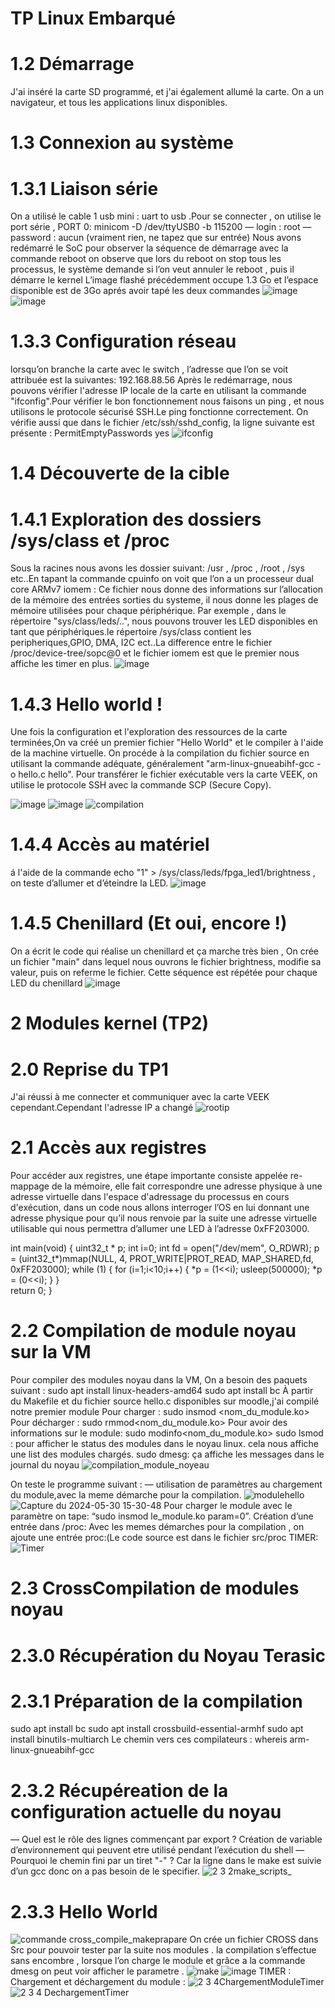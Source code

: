 # TP Linux Embarqué
# 1.2 Démarrage
J'ai inséré la carte SD programmé, et j'ai également allumé la carte.
On a un navigateur, et tous les applications linux disponibles.
# 1.3 Connexion au système
 # 1.3.1 Liaison série
 On a utilisé le cable 1 usb mini : uart to usb .Pour se connecter , on utilise le port série , PORT 0:   minicom -D /dev/ttyUSB0 -b 115200
— login : root
— password : aucun (vraiment rien, ne tapez que sur entrée)
Nous avons redémarré le SoC pour observer la séquence de démarrage avec la commande reboot
on observe que lors du reboot on stop tous les processus, le système demande si l’on veut annuler le reboot , puis il démarre le kernel
L’image flashé précédemment occupe 1.3 Go et l’espace disponible est de 3Go aprés avoir tapé les deux commandes 
![image](https://github.com/Anass6666/TP_LinuxE/assets/145018011/55e2b35a-dab8-47e6-862b-2113968a52c8)
![image](https://github.com/Anass6666/TP_LinuxE/assets/145018011/d2421c21-be83-4ed1-9236-90fd29842111)
# 1.3.3 Configuration réseau
lorsqu’on branche la carte avec le switch , l’adresse que l’on se voit attribuée est la suivantes: 192.168.88.56
Après le redémarrage, nous pouvons vérifier l'adresse IP locale de la carte en utilisant la commande "ifconfig".Pour vérifier le bon fonctionnement nous faisons un ping
, et nous utilisons le protocole sécurisé SSH.Le ping fonctionne correctement.
On vérifie aussi que dans le fichier /etc/ssh/sshd_config, la ligne suivante est présente : PermitEmptyPasswords yes
![ifconfig](https://github.com/Anass6666/TP_LinuxE/assets/145018011/2ff032ca-2cf2-4c1c-addc-afdfe437781a)



# 1.4 Découverte de la cible
  # 1.4.1 Exploration des dossiers /sys/class et /proc
Sous la racines nous avons les dossier suivant: /usr , /proc , /root , /sys etc..En tapant la commande cpuinfo on voit que l’on a un processeur dual core  ARMv7 
iomem : Ce fichier nous donne des informations sur l’allocation de la mémoire des entrées sorties du systeme, il nous donne les plages de mémoire utilisées pour chaque périphérique.
Par exemple , dans le répertoire "sys/class/leds/..", nous pouvons trouver les LED disponibles en tant que périphériques.le répertoire /sys/class contient les peripheriques,GPIO, DMA, I2C ect..La difference entre le fichier /proc/device-tree/sopc@0 et le fichier iomem est que le premier nous affiche les timer en plus.
![image](https://github.com/Anass6666/TP_LinuxE/assets/145018011/4a428c67-8c9a-474a-b8c2-5692e1e28912)

# 1.4.3 Hello world !
Une fois la configuration et l'exploration des ressources de la carte terminées,On va créé un premier fichier "Hello World" et le compiler à l'aide de la machine virtuelle.
On procéde à la compilation du fichier source en utilisant la commande adéquate, généralement "arm-linux-gnueabihf-gcc -o hello.c hello". Pour transférer le fichier exécutable vers la carte VEEK, on utilise le protocole SSH avec la commande SCP (Secure Copy).

![image](https://github.com/Anass6666/TP_LinuxE/assets/145018011/ff2ccf91-045e-41b8-9884-4260e3a8481f)
![image](https://github.com/Anass6666/TP_LinuxE/assets/145018011/772843cc-3b8e-4795-849c-b74a3c437f63)
![compilation](https://github.com/Anass6666/TP_LinuxE/assets/145018011/c649a7d4-c232-4fae-9ea9-1e60e631cbc3)
# 1.4.4 Accès au matériel
á l'aide de la commande echo "1" > /sys/class/leds/fpga_led1/brightness , on teste d’allumer et d’éteindre la LED.
![image](https://github.com/Anass6666/TP_LinuxE/assets/145018011/4067cd7f-1370-421c-9eb8-64547424a7e8)
# 1.4.5 Chenillard (Et oui, encore !)
On a écrit le code qui réalise un chenillard et ça marche très bien , On crée  un fichier "main" dans lequel nous ouvrons le fichier brightness, modifie sa valeur, puis on referme le fichier. Cette séquence est répétée pour chaque LED du chenillard
![image](https://github.com/Anass6666/TP_LinuxE/assets/145018011/7aa86f6d-e3b1-4f4f-98c6-b27b84d5379c)
# 2 Modules kernel (TP2)
# 2.0 Reprise du TP1
J'ai réussi à me connecter et communiquer avec la carte VEEK cependant.Cependant l'adresse IP a changé 
![rootip](https://github.com/Anass6666/TP_LinuxE/assets/145018011/2e43d737-3d3b-4610-8bf7-5b13e9c6c44d)
# 2.1 Accès aux registres
Pour accéder aux registres, une étape importante consiste appelée re-mappage de la mémoire, elle fait correspondre une adresse physique à une adresse virtuelle dans l'espace d'adressage du processus en cours d'exécution, dans un code nous allons interroger l’OS en lui donnant une adresse physique pour qu’il nous renvoie par la suite une adresse virtuelle utilisable qui nous permettra d’allumer une LED à l’adresse 0xFF203000. 

int main(void) {
	uint32_t * p;
	int i=0;
	int fd = open("/dev/mem", O_RDWR);
	p = (uint32_t*)mmap(NULL, 4, PROT_WRITE|PROT_READ, MAP_SHARED,fd, 0xFF203000);
	while (1)
	{
		for (i=1;i<10;i++)
		{
			*p = (1<<i);
			usleep(500000);
			*p = (0<<i);
		}
	}	
	return 0;
}
# 2.2 Compilation de module noyau sur la VM
Pour compiler des modules noyau dans la VM, On a besoin des paquets suivant :
sudo apt install linux-headers-amd64
sudo apt install bc
À partir du Makefile et du fichier source hello.c disponibles sur moodle,j'ai compilé notre premier module
Pour charger : sudo insmod <nom_du_module.ko>
Pour décharger : sudo rmmod<nom_du_module.ko>
Pour avoir des informations sur le module: sudo modinfo<nom_du_module.ko>
sudo lsmod : pour afficher le status des modules dans le noyau linux. cela nous affiche
une list des modules chargés.
sudo dmesg: ça affiche les messages dans le journal du noyau
![compilation_module_noyeau](https://github.com/Anass6666/TP_LinuxE/assets/145018011/329ae68f-7d89-4d81-b7a2-ea770d52837a)

On teste le programme suivant : — utilisation de paramètres au chargement du module,avec la meme  démarche pour la compilation. 
![modulehello](https://github.com/Anass6666/TP_LinuxE/assets/145018011/adc039cc-8a20-4c87-b2af-6d89244d722d)
![Capture du 2024-05-30 15-30-48](https://github.com/Anass6666/TP_LinuxE/assets/145018011/25c89164-e73f-4440-a9c8-909855234142)
Pour charger le module avec le paramètre on tape: “sudo insmod le_module.ko param=0”.
Création d’une entrée dans /proc:
Avec les memes démarches pour la compilation , on ajoute une entrée proc:(Le code source est dans le fichier src/proc
TIMER:
![Timer](https://github.com/Anass6666/TP_LinuxE/assets/145018011/e9e2e529-1934-4f13-91a1-a1f69d1a3639)
# 2.3 CrossCompilation de modules noyau
# 2.3.0 Récupération du Noyau Terasic
  # 2.3.1 Préparation de la compilation
sudo apt install bc
sudo apt install crossbuild-essential-armhf
sudo apt install binutils-multiarch
Le chemin vers ces compilateurs : whereis arm-linux-gnueabihf-gcc
# 2.3.2 Récupéreation de la configuration actuelle du noyau
— Quel est le rôle des lignes commençant par export ? Création de variable d’environnement qui peuvent etre utilisé pendant l’exécution du shell
— Pourquoi le chemin fini par un tiret "-" ? Car la ligne dans le make est suivie d’un gcc donc on a pas besoin de le specifier.
![2 3 2make_scripts_](https://github.com/Anass6666/TP_LinuxE/assets/145018011/8633741b-3a5e-4e3c-b244-7e2b316425dc)
# 2.3.3 Hello World
![commande cross_compile_makeprapare](https://github.com/Anass6666/TP_LinuxE/assets/145018011/529427d6-17ce-40fa-822f-66556a1c55d5)
On crée un fichier CROSS dans Src pour pouvoir tester par la suite nos modules . 
la compilation s’effectue sans encombre , lorsque l’on charge le module et grâce a la commande dmesg on peut voir afficher le parametre .
![make](https://github.com/Anass6666/TP_LinuxE/assets/145018011/d5e51bd0-ed33-46df-963b-89f12b29f5fd)
![image](https://github.com/Anass6666/TP_LinuxE/assets/145018011/884f0b35-48ed-49bb-8f36-8e9359aa21f4)
TIMER : 
Chargement et déchargement du module : 
![2 3 4ChargementModuleTimer](https://github.com/Anass6666/TP_LinuxE/assets/145018011/09156dbc-e975-4ab1-a50d-94975b5b7425)
![2 3 4 DechargementTimer](https://github.com/Anass6666/TP_LinuxE/assets/145018011/b6b14706-14c5-44ae-9f08-3f2b73ddbd48)










